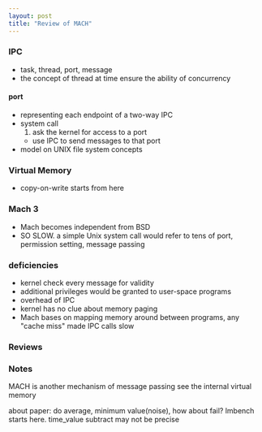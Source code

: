 ```yaml
---
layout: post
title: "Review of MACH"
---
```


### IPC
* task, thread, port, message
* the concept of thread at time ensure the ability of concurrency
#### port
* representing each endpoint of a two-way IPC
* system call
    1. ask the kernel for access to a port
    - use IPC to send messages to that port
* model on UNIX file system concepts


### Virtual Memory
* copy-on-write starts from here


### Mach 3
* Mach becomes independent from BSD
* SO SLOW. a simple Unix system call would refer to tens of port, permission setting, message passing

### deficiencies
* kernel check every message for validity
* additional privileges would be granted to user-space programs
* overhead of IPC
* kernel has no clue about memory paging
* Mach bases on mapping memory around between programs, any "cache miss" made IPC calls slow


### Reviews


### Notes

MACH is another mechanism of message passing
see the internal virtual memory

about paper: do average, minimum value(noise), how about fail? lmbench starts here.
time_value subtract may not be precise
